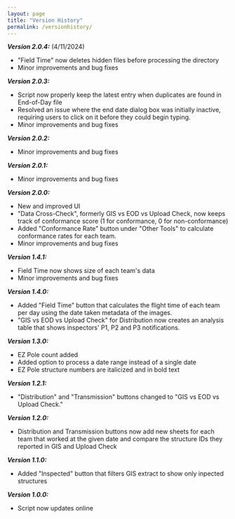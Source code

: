 ```yaml
---
layout: page
title: "Version History"
permalink: /versionhistory/
---
```


***Version 2.0.4:*** (4/11/2024)
  - "Field Time" now deletes hidden files before processing the directory
  - Minor improvements and bug fixes

***Version 2.0.3:***
  - Script now properly keep the latest entry when duplicates are found in End-of-Day file
  - Resolved an issue where the end date dialog box was initially inactive, requiring users to click on it before they could begin typing.
  - Minor improvements and bug fixes

***Version 2.0.2:***
  - Minor improvements and bug fixes

***Version 2.0.1:***
  - Minor improvements and bug fixes

***Version 2.0.0:***
  - New and improved UI
  - "Data Cross-Check", formerly GIS vs EOD vs Upload Check, now keeps track of conformance score (1 for conformance, 0 for non-conformance)
  - Added "Conformance Rate" button under "Other Tools" to calculate conformance rates for each team.
  - Minor improvements and bug fixes

***Version 1.4.1:***
  - Field Time now shows size of each team's data
  - Minor improvements and bug fixes

***Version 1.4.0:***
  - Added "Field Time" button that calculates the flight time of each team per day using the date taken metadata of the images.
  - "GIS vs EOD vs Upload Check" for Distribution now creates an analysis table that shows inspectors' P1, P2 and P3 notifications.

***Version 1.3.0:***
  - EZ Pole count added
  - Added option to process a date range instead of a single date
  - EZ Pole structure numbers are italicized and in bold text

***Version 1.2.1:***
  - "Distribution" and "Transmission" buttons changed to "GIS vs EOD vs Upload Check."

***Version 1.2.0:***
  - Distribution and Transmission buttons now add new sheets for each team that worked at the given date and compare the structure IDs they reported in GIS and Upload Check

***Version 1.1.0:***
  - Added "Inspected" button that filters GIS extract to show only inpected structures

***Version 1.0.0:***
  - Script now updates online

